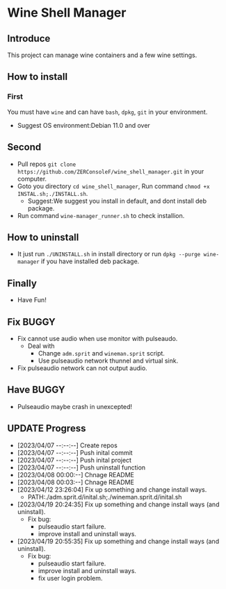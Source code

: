# Wine Shell Manager
 ## Introduce
 This project can manage wine containers and a few wine settings.

 ## How to install
 ### First
 You must have `wine` and can have `bash`, `dpkg`, `git` in your environment.
  - Suggest OS environment:Debian 11.0 and over

 ## Second
  - Pull repos ```git clone https://github.com/ZERConsoleF/wine_shell_manager.git``` in your computer.
  - Goto you directory ```cd wine_shell_manager```, Run command ```chmod +x INSTAL.sh;./INSTALL.sh```.
    - Suggest:We suggest you install in default, and dont install deb package.
  - Run command ```wine-manager_runner.sh``` to check installion.

 ## How to uninstall
  - It just run ```./UNINSTALL.sh``` in install directory or run ```dpkg --purge wine-manager``` if you have installed deb package.

 ## Finally
  - Have Fun!

 ## Fix BUGGY
  - Fix cannot use audio when use monitor with pulseaudo.
    - Deal with
      - Change ```adm.sprit``` and ```wineman.sprit``` script.
      - Use pulseaudio network thunnel and virtual sink.
  - Fix pulseaudio network can not output audio.

 ## Have BUGGY
  - Pulseaudio maybe crash in unexcepted! 

## UPDATE Progress
 - [2023/04/07 --:--:--] Create repos
 - [2023/04/07 --:--:--] Push inital commit
 - [2023/04/07 --:--:--] Push inital project
 - [2023/04/07 --:--:--] Push uninstall function
 - [2023/04/08 00:00:--] Chnage README
 - [2023/04/08 00:03:--] Chnage README
 - [2023/04/12 23:26:04] Fix up something and change install ways.
   - PATH:./adm.sprit.d/inital.sh;./wineman.sprit.d/inital.sh
 - [2023/04/19 20:24:35] Fix up something and change install ways (and uninstall).
   - Fix bug:
     - pulseaudio start failure.
     - improve install and uninstall ways.
 - [2023/04/19 20:55:35] Fix up something and change install ways (and uninstall).
   - Fix bug:
     - pulseaudio start failure.
     - improve install and uninstall ways.
     - fix user login problem.
